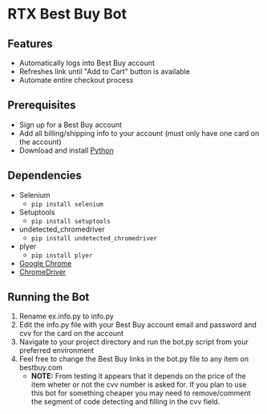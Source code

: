 # RTX Best Buy Bot

## Features
- Automatically logs into Best Buy account
- Refreshes link until "Add to Cart" button is available
- Automate entire checkout process

## Prerequisites
- Sign up for a Best Buy account
- Add all billing/shipping info to your account (must only have one card on the account)
- Download and install [Python](https://www.python.org/)

## Dependencies
- Selenium
	- `pip install selenium`
- Setuptools
  - `pip install setuptools`
- undetected_chromedriver
  - `pip install undetected_chromedriver`
- plyer
  - `pip install plyer`
- [Google Chrome](https://www.google.com/chrome/)
- [ChromeDriver](https://googlechromelabs.github.io/chrome-for-testing/)

## Running the Bot
1. Rename ex.info.py to info.py
2. Edit the info.py file with your Best Buy account email and password and cvv for the card on the account
3. Navigate to your project directory and run the bot.py script from your preferred environment
4. Feel free to change the Best Buy links in the bot.py file to any item on bestbuy.com
	- **NOTE:** From testing it appears that it depends on the price of the item wheter or not the cvv number is asked for. If you plan to use this bot for something cheaper you may need to remove/comment the segment of code detecting and filling in the cvv field.



